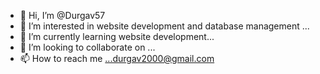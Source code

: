 - 👋 Hi, I’m @Durgav57
- 👀 I’m interested in website development and database management ...
- 🌱 I’m currently learning website development...
- 💞️ I’m looking to collaborate on ...
- 📫 How to reach me ...durgav2000@gmail.com

<!---
Durgav57/Durgav57 is a ✨ special ✨ repository because its `README.md` (this file) appears on your GitHub profile.
You can click the Preview link to take a look at your changes.
--->
